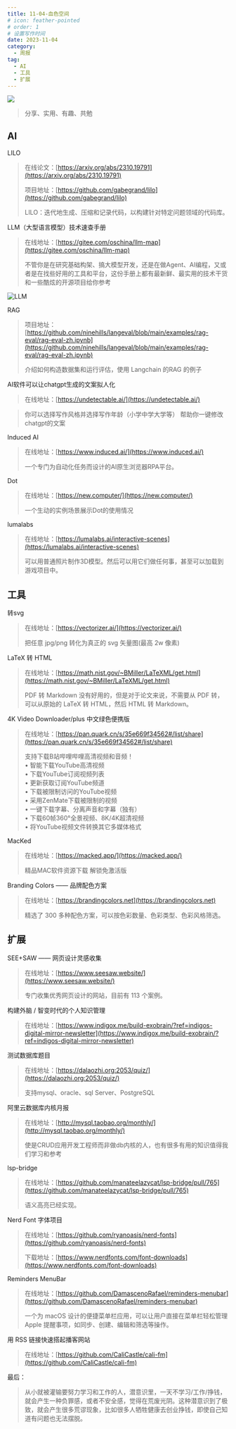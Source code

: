 ```yaml
---
title: 11-04-血色空间
# icon: feather-pointed
# order: 1
# 设置写作时间
date: 2023-11-04
category:
  - 周报
tag:
  - AI
  - 工具
  - 扩展
---
```


![](https://img.nnxx.me/file/17f4aafba09d24c20b5a9.jpg)


> 分享、实用、有趣、共勉


## AI


LILO

> 在线论文：[https://arxiv.org/abs/2310.19791](https://arxiv.org/abs/2310.19791) 
> 
> 项目地址：[https://github.com/gabegrand/lilo](https://github.com/gabegrand/lilo)
> 
> LILO：迭代地生成、压缩和记录代码，以构建针对特定问题领域的代码库。

LLM（大型语言模型）技术速查手册

> 在线地址：[https://gitee.com/oschina/llm-map](https://gitee.com/oschina/llm-map)
> 
> 不管你是在研究基础构架、搞大模型开发，还是在做Agent、AI编程，又或者是在找些好用的工具和平台，这份手册上都有最新鲜、最实用的技术干货和一些酷炫的开源项目给你参考


![LLM](https://img.nnxx.me/file/0a9ac821f3bf14b8cac37.jpg)

RAG

> 项目地址：[https://github.com/ninehills/langeval/blob/main/examples/rag-eval/rag-eval-zh.ipynb](https://github.com/ninehills/langeval/blob/main/examples/rag-eval/rag-eval-zh.ipynb)
> 
> 介绍如何构造数据集和运行评估，使用 Langchain 的RAG 的例子


AI软件可以让chatgpt生成的文案拟人化

> 在线地址：[https://undetectable.ai/](https://undetectable.ai/)


> 你可以选择写作风格并选择写作年龄（小学中学大学等） 帮助你一键修改chatgpt的文案



Induced AI

> 在线地址：[https://www.induced.ai/](https://www.induced.ai/)
> 
> 一个专门为自动化任务而设计的AI原生浏览器RPA平台。


Dot

> 在线地址：[https://new.computer/](https://new.computer/)
> 
> 一个生动的实例场景展示Dot的使用情况

lumalabs

> 在线地址：[https://lumalabs.ai/interactive-scenes](https://lumalabs.ai/interactive-scenes)
> 
> 可以用普通照片制作3D模型。然后可以用它们做任何事，甚至可以加载到游戏项目中。


## 工具

转svg

> 在线地址：[https://vectorizer.ai/](https://vectorizer.ai/)
> 
> 把任意 jpg/png 转化为真正的 svg 矢量图(最高 2w 像素)


LaTeX 转 HTML

> 在线地址：[https://math.nist.gov/~BMiller/LaTeXML/get.html](https://math.nist.gov/~BMiller/LaTeXML/get.html)
> 
> PDF 转 Markdown 没有好用的，但是对于论文来说，不需要从 PDF 转，可以从原始的 LaTeX 转 HTML，然后 HTML 转 Markdown。


4K Video Downloader/plus 中文绿色便携版

> 在线地址：[https://pan.quark.cn/s/35e669f34562#/list/share](https://pan.quark.cn/s/35e669f34562#/list/share)
> 
> 支持下载B站哔哩哔哩高清视频和音频！  
> • 智能下载YouTube高清视频  
> • 下载YouTube订阅视频列表  
> • 更新获取订阅YouTube频道  
> • 下载被限制访问的YouTube视频  
> • 采用ZenMate下载被限制的视频  
> • 一键下载字幕、分离声音和字幕（独有）  
> • 下载60帧360°全景视频、8K/4K超清视频  
> • 将YouTube视频文件转换其它多媒体格式
> 


MacKed

> 在线地址：[https://macked.app/](https://macked.app/)
> 
> 精品MAC软件资源下载 解锁免激活版


Branding Colors —— 品牌配色方案 

> 在线地址：[https://brandingcolors.net](https://brandingcolors.net) 
> 
> 精选了 300 多种配色方案，可以按色彩数量、色彩类型、色彩风格筛选。


## 扩展


SEE+SAW —— 网页设计灵感收集

> 在线地址：[https://www.seesaw.website/](https://www.seesaw.website/)
> 
> 专门收集优秀网页设计的网站，目前有 113 个案例。

构建外脑 / 智变时代的个人知识管理

> 在线地址：[https://www.indigox.me/build-exobrain/?ref=indigos-digital-mirror-newsletter](https://www.indigox.me/build-exobrain/?ref=indigos-digital-mirror-newsletter)

测试数据库题目

> 在线地址：[https://dalaozhi.org:2053/quiz/](https://dalaozhi.org:2053/quiz/)
> 
> 支持mysql、oracle、sql Server、PostgreSQL

阿里云数据库内核月报

> 在线地址：[http://mysql.taobao.org/monthly/](http://mysql.taobao.org/monthly/)
> 
> 使是CRUD应用开发工程师而非做db内核的人，也有很多有用的知识值得我们学习和参考

lsp-bridge 

> 在线地址：[https://github.com/manateelazycat/lsp-bridge/pull/765](https://github.com/manateelazycat/lsp-bridge/pull/765)
> 
> 语义高亮已经实现。


Nerd Font 字体项目

> 在线地址：[https://github.com/ryanoasis/nerd-fonts](https://github.com/ryanoasis/nerd-fonts)
> 
> 下载地址：[https://www.nerdfonts.com/font-downloads](https://www.nerdfonts.com/font-downloads)


Reminders MenuBar

> 在线地址：[https://github.com/DamascenoRafael/reminders-menubar](https://github.com/DamascenoRafael/reminders-menubar)
> 
> 一个为 macOS 设计的便捷菜单栏应用，可以让用户直接在菜单栏轻松管理 Apple 提醒事项，如同步、创建、编辑和筛选等操作。


用 RSS 链接快速搭起播客网站

> 在线地址：[https://github.com/CaliCastle/cali-fm](https://github.com/CaliCastle/cali-fm)


最后：

> 从小就被灌输要努力学习和工作的人，潜意识里，一天不学习/工作/挣钱，就会产生一种负罪感，或者不安全感，觉得在荒废光阴。这种潜意识到了极致，就会产生很多荒谬现象，比如很多人牺牲健康去创业挣钱，即使自己知道有问题也无法摆脱。